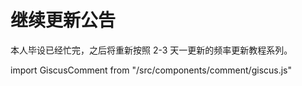 # 继续更新公告

本人毕设已经忙完，之后将重新按照 2-3 天一更新的频率更新教程系列。

import GiscusComment from "/src/components/comment/giscus.js"

<GiscusComment/>
